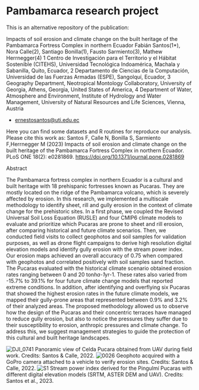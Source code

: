 # Pambamarca research project

This is an alternative repository of the publication:

Impacts of soil erosion and climate change on the built heritage of the Pambamarca Fortress Complex in northern Ecuador
Fabián Santos(1*), Nora Calle(2), Santiago Bonilla(1), Fausto Sarmiento(3), Mathew Herrnegger(4)
1 Centro de Investigación para el Territorio y el Hábitat Sostenible (CITEHS), Universidad Tecnológica
Indoamérica, Machala y Sabanilla, Quito, Ecuador, 2 Departamento de Ciencias de la Computación,
Universidad de las Fuerzas Armadas (ESPE), Sangolquí, Ecuador, 3 Geography Department, Neotropical
Montology Collaboratory, University of Georgia, Athens, Georgia, United States of America, 4 Department of
Water, Atmosphere and Environment, Institute of Hydrology and Water Management, University of Natural
Resources and Life Sciences, Vienna, Austria
* ernestosantos@uti.edu.ec

Here you can find some datasets and R routines for reproduce our analysis. Please cite this work as:
Santos F, Calle N, Bonilla S, Sarmiento F,Herrnegger M (2023) Impacts of soil erosion and climate change on the built heritage of the
Pambamarca Fortress Complex in northern Ecuador. PLoS ONE 18(2): e0281869. https://doi.org/10.1371/journal.pone.0281869


Abstract

The Pambamarca fortress complex in northern Ecuador is a cultural and built heritage with 18 prehispanic fortresses known as Pucaras. They are mostly located on the ridge of the Pambamarca volcano, which is severely affected by erosion. In this research, we implemented a multiscale methodology to identify sheet, rill and gully erosion in the context of climate change for the prehistoric sites. In a first phase, we coupled the Revised Universal Soil Loss Equation (RUSLE) and four CMIP6 climate models to evaluate and prioritize which Pucaras are prone to sheet and rill erosion, after comparing historical and future climate scenarios. Then, we conducted field visits to collect geophotos and soil samples for validation purposes, as well as drone flight campaigns to derive high resolution digital elevation models and identify gully erosion with the stream power index. Our erosion maps achieved an overall accuracy of 0.75 when compared with geophotos and correlated positively with soil samples sand fraction. The Pucaras evaluated with the historical climate scenario obtained erosion rates ranging between 0 and 20 ton*ha-1*yr-1. These rates also varied from -15.7% to 39.1% for four future climate change models that reported extreme conditions. In addition, after identifying and overflying six Pucaras that showed the highest erosion rates in the future climate models, we mapped their gully-prone areas that represented between 0.9%
and 3.2% of their analyzed areas. The proposed methodology allowed us to observe how the design of the Pucaras and their concentric terraces have managed to reduce gully erosion, but also to notice the pressures they suffer due to their susceptibility to erosion, anthropic pressures and climate change. To address this, we suggest management strategies to guide the protection of this cultural and built heritage landscapes.




![DJI_0741](https://user-images.githubusercontent.com/31245421/207487371-4f253e37-b095-4ea4-a80e-fabacfbc892f.JPG)
Panoramic view of Celda Pucara obtained from UAV during field work. Credits: Santos & Calle, 2022.
![0026](https://user-images.githubusercontent.com/31245421/207487038-8dd5ab40-d264-475b-99be-84b5ed618928.JPG)
Geophoto acquired with a GoPro camera attached to a vehicle to verify erosion sites. Credits: Santos & Calle, 2022.
![S1](https://user-images.githubusercontent.com/31245421/207488022-20d51d68-cd27-4376-9780-adc4321f1ecd.jpg)
Stream power index derived for the Pingulmí Pucaras with different digital elevation models (SRTM, ASTER DEM and UAV). Credits: Santos et al., 2023.
